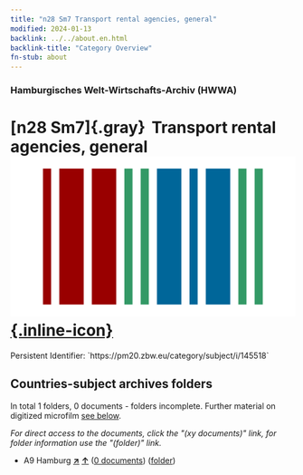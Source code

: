```yaml
---
title: "n28 Sm7 Transport rental agencies, general"
modified: 2024-01-13
backlink: ../../about.en.html
backlink-title: "Category Overview"
fn-stub: about
---
```


### Hamburgisches Welt-Wirtschafts-Archiv (HWWA)

# [n28 Sm7]{.gray}&#8201; Transport rental agencies, general &#160; [![Wikidata](/images/Wikidata-logo.svg "Wikidata"){.inline-icon}](http://www.wikidata.org/entity/Q104711099)

<div class="hint">Persistent Identifier: `https://pm20.zbw.eu/category/subject/i/145518`</div>







## Countries-subject archives folders







In total 1 folders, 0 documents - folders incomplete. Further material on digitized microfilm [see below](#filmsections).

_For direct access to the documents, click the "(xy documents)" link, for folder information use the "(folder)" link._


- A9 Hamburg [**&nearr;**](../../../geo/i/140905/about.en.html "Hamburg (all folders)") [**&uarr;**](../../../geo/about.en.html#A9 "Country category system") (<a href="https://pm20.zbw.eu/iiifview/folder/sh/140905,145518" title="about: Hamburg : Transport rental agencies, general" target="_blank">0 documents</a>) ([folder](../../../../folder/sh/1409xx/140905/1455xx/145518/about.en.html))



<a id="filmsections" />













